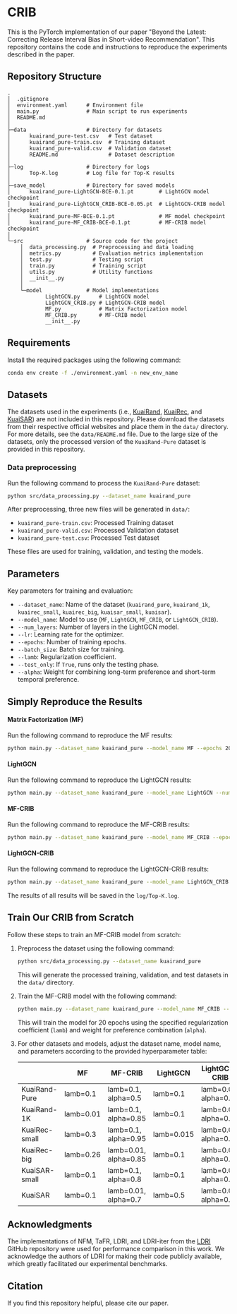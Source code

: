 # CRIB
This is the PyTorch implementation of our paper "Beyond the Latest: Correcting Release Interval Bias in Short-video Recommendation". This repository contains the code and instructions to reproduce the experiments described in the paper.

## Repository Structure

```
.
│  .gitignore
│  environment.yaml      # Environment file
│  main.py               # Main script to run experiments
│  README.md
│
├─data                   # Directory for datasets
│      kuairand_pure-test.csv   # Test dataset
│      kuairand_pure-train.csv  # Training dataset
│      kuairand_pure-valid.csv  # Validation dataset
│      README.md                # Dataset description
│
├─log                    # Directory for logs
│      Top-K.log         # Log file for Top-K results
│
├─save_model             # Directory for saved models
│      kuairand_pure-LightGCN-BCE-0.1.pt        # LightGCN model checkpoint
│      kuairand_pure-LightGCN_CRIB-BCE-0.05.pt  # LightGCN-CRIB model checkpoint
│      kuairand_pure-MF-BCE-0.1.pt              # MF model checkpoint
│      kuairand_pure-MF_CRIB-BCE-0.1.pt         # MF-CRIB model checkpoint
│
└─src                    # Source code for the project
    │  data_processing.py  # Preprocessing and data loading
    │  metrics.py          # Evaluation metrics implementation
    │  test.py             # Testing script
    │  train.py            # Training script
    │  utils.py            # Utility functions
    │  __init__.py
    │
    └─model              # Model implementations
            LightGCN.py      # LightGCN model
            LightGCN_CRIB.py # LightGCN-CRIB model
            MF.py            # Matrix Factorization model
            MF_CRIB.py       # MF-CRIB model
            __init__.py
```

## Requirements

Install the required packages using the following command:

```bash
conda env create -f ./environment.yaml -n new_env_name
```

## Datasets

The datasets used in the experiments (i.e., [KuaiRand](https://kuairand.com/), [KuaiRec](https://kuairec.com/), and [KuaiSAR](https://kuaisar.github.io/)) are not included in this repository. Please download the datasets from their respective official websites and place them in the `data/` directory. For more details, see the `data/README.md` file. Due to the large size of the datasets, only the processed version of the `KuaiRand-Pure` dataset is provided in this repository.

### Data preprocessing

Run the following command to process the `KuaiRand-Pure` dataset:

```bash
python src/data_processing.py --dataset_name kuairand_pure
```

After preprocessing, three new files will be generated in `data/`:

*   `kuairand_pure-train.csv`: Processed Training dataset
*   `kuairand_pure-valid.csv`: Processed Validation dataset
*   `kuairand_pure-test.csv`: Processed Test dataset

These files are used for training, validation, and testing the models.

## Parameters

Key parameters for training and evaluation:

*   `--dataset_name`: Name of the dataset (`kuairand_pure`, `kuairand_1k`, `kuairec_small`, `kuairec_big`, `kuaisar_small`, `kuaisar`).
*   `--model_name`: Model to use (`MF`, `LightGCN`, `MF_CRIB`, or `LightGCN_CRIB`).
*   `--num_layers`: Number of layers in the LightGCN model.
*   `--lr`: Learning rate for the optimizer.
*   `--epochs`: Number of training epochs.
*   `--batch_size`: Batch size for training.
*   `--lamb`: Regularization coefficient.
*   `--test_only`: If `True`, runs only the testing phase.
*   `--alpha`: Weight for combining long-term preference and short-term temporal preference.

## Simply Reproduce the Results

#### Matrix Factorization (MF)

Run the following command to reproduce the MF results:

```bash
python main.py --dataset_name kuairand_pure --model_name MF --epochs 20 --lamb 0.1 --test_only True
```

#### LightGCN

Run the following command to reproduce the LightGCN results:

```bash
python main.py --dataset_name kuairand_pure --model_name LightGCN --num_layers 2 --epochs 20 --lamb 0.1 --test_only True
```

#### MF-CRIB

Run the following command to reproduce the MF-CRIB results:

```bash
python main.py --dataset_name kuairand_pure --model_name MF_CRIB --epochs 20 --lamb 0.1 --alpha 0.5 --test_only True
```

#### LightGCN-CRIB

Run the following command to reproduce the LightGCN-CRIB results:

```bash
python main.py --dataset_name kuairand_pure --model_name LightGCN_CRIB --num_layers 2 --epochs 20 --lamb 0.05 --alpha 0.5 --test_only True
```

The results of all results will be saved in the `log/Top-K.log`.

## Train Our CRIB from Scratch

Follow these steps to train an MF-CRIB model from scratch:

1.  Preprocess the dataset using the following command:

    ```bash
    python src/data_processing.py --dataset_name kuairand_pure
    ```

    This will generate the processed training, validation, and test datasets in the `data/` directory.

2.  Train the MF-CRIB model with the following command:

    ```bash
    python main.py --dataset_name kuairand_pure --model_name MF_CRIB --epochs 20 --lamb 0.1 --alpha 0.5
    ```

    This will train the model for 20 epochs using the specified regularization coefficient (`lamb`) and weight for preference combination (`alpha`).

3.  For other datasets and models, adjust the dataset name, model name, and parameters according to the provided hyperparameter table:

    |               | MF        | MF-CRIB               | LightGCN   | LightGCN-CRIB         |
    | ------------- | --------- | --------------------- | ---------- | --------------------- |
    | KuaiRand-Pure | lamb=0.1  | lamb=0.1, alpha=0.5   | lamb=0.1   | lamb=0.05, alpha=0.5  |
    | KuaiRand-1K   | lamb=0.01 | lamb=0.1, alpha=0.85  | lamb=0.1   | lamb=0.05, alpha=0.15 |
    | KuaiRec-small | lamb=0.3  | lamb=0.1, alpha=0.95  | lamb=0.015 | lamb=0.01, alpha=0.85 |
    | KuaiRec-big   | lamb=0.26 | lamb=0.01, alpha=0.85 | lamb=0.1   | lamb=0.01, alpha=0.95 |
    | KuaiSAR-small | lamb=0.1  | lamb=0.1, alpha=0.8   | lamb=0.1   | lamb=0.01, alpha=0.8  |
    | KuaiSAR       | lamb=0.1  | lamb=0.01, alpha=0.7  | lamb=0.5   | lamb=0.01, alpha=0.75 |

## Acknowledgments

The implementations of NFM, TaFR, LDRI, and LDRI-iter from the [LDRI](https://github.com/ECNU-Text-Computing/LDRI) GitHub repository were used for performance comparison in this work. We acknowledge the authors of LDRI for making their code publicly available, which greatly facilitated our experimental benchmarks.

## Citation

If you find this repository helpful, please cite our paper.
